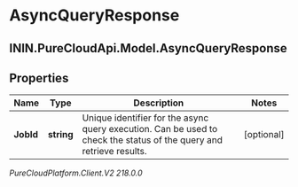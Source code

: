 # AsyncQueryResponse

## ININ.PureCloudApi.Model.AsyncQueryResponse

## Properties

|Name | Type | Description | Notes|
|------------ | ------------- | ------------- | -------------|
| **JobId** | **string** | Unique identifier for the async query execution. Can be used to check the status of the query and retrieve results. | [optional] |



_PureCloudPlatform.Client.V2 218.0.0_

